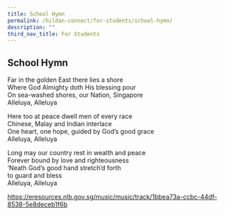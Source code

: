 ```yaml
---
title: School Hymn
permalink: /hildan-connect/for-students/school-hymn/
description: ""
third_nav_title: For Students
---
```

School Hymn
-----------


Far in the golden East there lies a shore  
Where God Almighty doth His blessing pour  
On sea-washed shores, our Nation, Singapore&nbsp;  
Alleluya, Alleluya

Here too at peace dwell men of every race  
Chinese, Malay and Indian interlace  
One heart, one hope, guided by God’s good grace  
Alleluya, Alleluya

Long may our country rest in wealth and peace  
Forever bound by love and righteousness  
‘Neath God’s good hand stretch’d forth  
to guard and bless  
Alleluya, Alleluya


https://eresources.nlb.gov.sg/music/music/track/1bbea73a-ccbc-44df-8538-5e8deceb1f6b